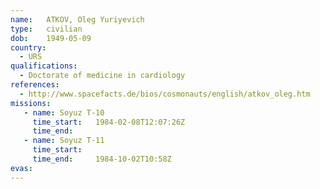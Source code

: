 ```yaml
---
name:	ATKOV, Oleg Yuriyevich
type:	civilian
dob:	1949-05-09
country:
  - URS
qualifications:
  - Doctorate of medicine in cardiology
references:
  - http://www.spacefacts.de/bios/cosmonauts/english/atkov_oleg.htm
missions:
   - name: Soyuz T-10
     time_start:   1984-02-08T12:07:26Z
     time_end:     
   - name: Soyuz T-11
     time_start:   
     time_end:     1984-10-02T10:58Z
evas:
---
```

